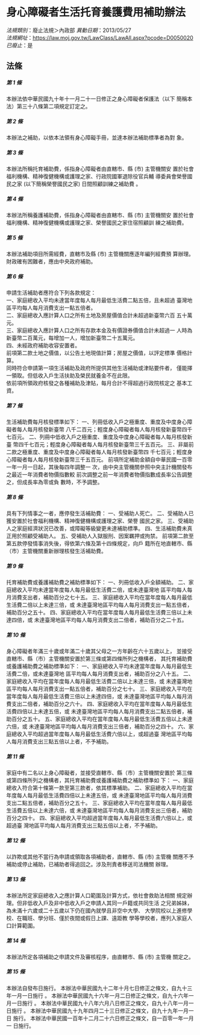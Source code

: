 # 身心障礙者生活托育養護費用補助辦法

*法規類別*：廢止法規＞內政部
*異動日期*：2013/05/27  
*法規網址*：https://law.moj.gov.tw/LawClass/LawAll.aspx?pcode=D0050020
*已廢止*：是


## 法條
##### 第 1 條
本辦法依中華民國九十年十一月二十一日修正之身心障礙者保護法（以下
簡稱本法）第三十八條第二項規定訂定之。

##### 第 2 條
本辦法之補助，以依本法領有身心障礙手冊，並達本辦法補助標準者為對
象。

##### 第 3 條
本辦法所稱托育補助費，係指身心障礙者由直轄市、縣 (市) 主管機關安
置於社會福利機構、精神復健機構或護理之家、行政院國軍退除役官兵輔
導委員會榮譽國民之家 (以下簡稱榮譽國民之家) 日間照顧訓練之補助費
。

##### 第 4 條
本辦法所稱養護補助費，係指身心障礙者由直轄市、縣 (市) 主管機關安
置於社會福利機構、精神復健機構或護理之家、榮譽國民之家住宿照顧訓
練之補助費。

##### 第 5 條
本辦法補助項目所需經費，直轄市及縣 (市) 主管機關應逐年編列經費預
算辦理。財政確有困難者，應由中央政府補助。

##### 第 6 條
申請生活補助者應符合下列各款規定：                              
一、家庭總收入平均未達當年度每人每月最低生活費二點五倍，且未超過
    臺灣地區平均每人每月消費支出一點五倍者。                    
二、家庭總收入應計算人口之所有土地及房屋價值合計未超過新臺幣六百
    五十萬元。                                                  
三、家庭總收入應計算人口之所有存款本金及有價證券價值合計未超過一
    人時為新臺幣二百萬元，每增加一人，增加新臺幣二十五萬元。    
四、未經政府補助收容安置者。                                    
前項第二款土地之價值，以公告土地現值計算；房屋之價值，以評定標準
價格計算。                                                      
同時符合申請第一項生活補助及政府所提供其他生活補助或津貼要件者，
僅能擇一領取。但低收入戶生活扶助及榮民就養金不在此限。          
依前項所領政府核發之各種補助及津貼，每月合計不得超過行政院核定之
基本工資。

##### 第 7 條
生活補助費每月核發標準如下：
一、列冊低收入戶之極重度、重度及中度身心障礙者每人每月核發新臺幣
    八千二百元；輕度身心障礙者每人每月核發新臺幣四千七百元。
二、列冊中低收入戶之極重度、重度及中度身心障礙者每人每月核發新臺
    幣四千七百元；輕度身心障礙者每人每月核發新臺幣三千五百元。
三、非屬前二款之極重度、重度及中度身心障礙者每人每月核發新臺幣四
    千七百元；輕度身心障礙者每人每月核發新臺幣三千五百元。
前項所定補助金額自中華民國一百零一年一月一日起，其後每四年調整一
次，由中央主管機關參照中央主計機關發布之最近一年消費者物價指數較
前次調整之前一年消費者物價指數成長率公告調整之，但成長率為零或負
數時，不予調整。

##### 第 8 條
具有下列情事之一者，應停發生活補助費：
一、受補助人死亡。
二、受補助人已獲安置於社會福利機構、精神復健機構或護理之家、榮譽
    國民之家。
三、受補助人之家庭經濟狀況已改善，或障礙等級變更未達補助標準。
四、生活補助費未真正用於照顧受補助人。
五、受補助人入獄服刑、因案羈押或拘禁。
前項第二款至第五款停發情事消失後，得依第六條及第十四條規定，向戶
籍所在地直轄市、縣（市）主管機關重新辦理核發生活補助費。

##### 第 9 條
托育補助費或養護補助費之補助標準如下：
一、列冊低收入戶全額補助。
二、家庭總收入平均未達當年度每人每月最低生活費二倍，或未達臺灣地
    區平均每人每月消費支出者，補助百分之七十五。
三、家庭總收入平均在當年度每人每月最低生活費二倍以上未達三倍，或
    未達臺灣地區平均每人每月消費支出一點五倍者，補助百分之五十。
四、家庭總收入平均在當年度每人每月最低生活費三倍以上未達四倍，或
    未達臺灣地區平均每人每月消費支出二倍者，補助百分之二十五。

##### 第 10 條
身心障礙者年滿三十歲或年滿二十歲其父母之一方年齡在六十五歲以上，
並接受直轄市、縣（市）主管機關安置於第三條或第四條所列之機構者，
其托育補助費或養護補助費之補助標準如下： 
一、家庭總收入平均未達當年度每人每月最低生活費二倍，或未達臺灣地
    區平均每人每月消費支出者，補助百分之八十五。 
二、家庭總收入平均在當年度每人每月最低生活費二倍以上未達三倍，或
    未達臺灣地區平均每人每月消費支出一點五倍者，補助百分之七十。 
三、家庭總收入平均在當年度每人每月最低生活費三倍以上未達四倍，或
    未達臺灣地區平均每人每月消費支出二倍者，補助百分之六十。 
四、家庭總收入平均在當年度每人每月最低生活費四倍以上未達五倍，或
    未達臺灣地區平均每人每月消費支出二點五倍者，補助百分之五十。 
五、家庭總收入平均在當年度每人每月最低生活費五倍以上未達六倍，或
    未達臺灣地區平均每人每月消費支出三倍者，補助百分之四十。 
六、家庭總收入平均超過當年度每人每月最低生活費六倍以上，或超過臺
    灣地區平均每人每月消費支出三點五倍以上者，不予補助。

##### 第 11 條
家庭中有二名以上身心障礙者，並接受直轄市、縣（市）主管機關安置於
第三條或第四條所列之機構者，其托育補助費或養護補助費之補助標準如
下：
一、家庭總收入符合第十條第一款至第三款者，依其標準補助。
二、家庭總收入平均在當年度每人每月最低生活費四倍以上未達五倍，或
    未達臺灣地區平均每人每月消費支出二點五倍者，補助百分之五十。
三、家庭總收入平均在當年度每人每月最低生活費五倍以上未達六倍，或
    未達臺灣地區平均每人每月消費支出三倍者，補助百分之四十。
四、家庭總收入平均超過當年度每人每月最低生活費六倍以上，或超過臺
    灣地區平均每人每月消費支出三點五倍以上者，不予補助。

##### 第 12 條
以詐欺或其他不當行為申請或領取各項補助者，直轄市、縣 (市) 主管機
關應不予補助或停止補助，已補助者得追回之。涉及刑責者移送司法機關
辦理。

##### 第 13 條
本辦法所定家庭總收入之應計算人口範圍及計算方式，依社會救助法相關
規定辦理。但非低收入戶及非中低收入戶之申請人其同一戶籍或共同生活
之兄弟姊妹，為未滿十六歲或二十五歲以下仍在國內就學且非空中大學、
大學院校以上進修學校、在職班、學分班、僅於夜間或假日上課、遠距教
學等學校者，應列入家庭人口計算範圍。

##### 第 14 條
本辦法所定各項補助之申請文件及審核程序，由直轄市、縣 (市) 主管機
關定之。

##### 第 15 條
本辦法自發布日施行。
本辦法中華民國九十二年十月七日修正之條文，自九十三年一月一日施行
。
本辦法中華民國九十六年一月二日修正之條文，自九十六年一月一日施行
。
本辦法中華民國九十八年六月八日修正之條文，自九十八年一月一日施行
。
本辦法中華民國九十九年四月二十三日修正之條文，自九十九年一月一日
施行。
本辦法中華民國一百年十二月二十六日修正之條文，自一百零一年一月一
日施行。


